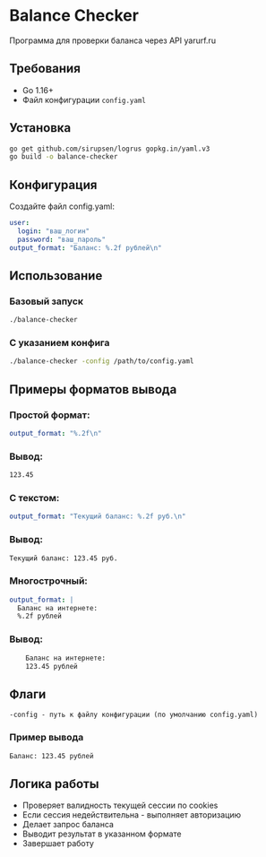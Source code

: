 # Balance Checker

Программа для проверки баланса через API yarurf.ru

## Требования
- Go 1.16+
- Файл конфигурации `config.yaml`

## Установка
```bash
go get github.com/sirupsen/logrus gopkg.in/yaml.v3
go build -o balance-checker
```
## Конфигурация

Создайте файл config.yaml:
```yaml
user:
  login: "ваш_логин"
  password: "ваш_пароль"
output_format: "Баланс: %.2f рублей\n"
```

## Использование
###  Базовый запуск
```bash
./balance-checker
```
### С указанием конфига
```bash
./balance-checker -config /path/to/config.yaml
```
## Примеры форматов вывода
### Простой формат:
```yaml
output_format: "%.2f\n"
```
### Вывод: 
``` bash
123.45
```

### С текстом:
```yaml
output_format: "Текущий баланс: %.2f руб.\n"
```
### Вывод: 
```bash 
Текущий баланс: 123.45 руб.
```

### Многострочный:
```yaml
output_format: |
  Баланс на интернете:
  %.2f рублей
```
### Вывод:
```bash
    Баланс на интернете:
    123.45 рублей
```
## Флаги

    -config - путь к файлу конфигурации (по умолчанию config.yaml)

### Пример вывода
``` bash
Баланс: 123.45 рублей
```

## Логика работы
- Проверяет валидность текущей сессии по cookies
- Если сессия недействительна - выполняет авторизацию
- Делает запрос баланса
- Выводит результат в указанном формате
- Завершает работу